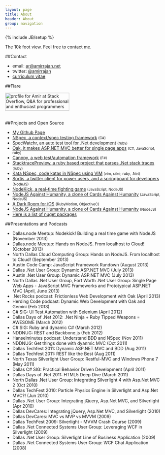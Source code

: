 ```yaml
---
layout: page
title: About
header: About
group: navigation
---
```

{% include JB/setup %}

The 10k foot view. Feel free to contact me.

##Contact
- email: ar@amirrajan.net
- twitter: [@amirrajan](http://twitter.com/amirrajan)
- [curriculum vitae](http://careers.stackoverflow.com/amirrajan)

##Flare

<div style="">

<a href="http://stackoverflow.com/users/40914/amir">
  <img src="http://stackoverflow.com/users/flair/40914.png"
       width="208"
       height="58"
       alt="profile for Amir at Stack Overflow, Q&amp;A for professional and enthusiast programmers"
       title="profile for Amir at Stack Overflow, Q&amp;A for professional and enthusiast programmers">
</a>
<br />
<div class="coderwall" data-coderwall-username="amirrajan" data-coderwall-orientation="horizontal">

</div>
<link href="http://coderwall.com/stylesheets/jquery.coderwall.css" media="all" rel="stylesheet" type="text/css" />
<script src="http://code.jquery.com/jquery-1.10.1.min.js">

</script>

<script src="http://coderwall.com/javascripts/jquery.coderwall.js">

</script>

<div style="clear: both;">&nbsp;</div>
</div>

##Projects and Open Source
- [My Github Page](http://github.com/amirrajan)
- [NSpec, a context/spec testing framework](http://nspec.org) <small>(C#)</small>
- [SpecWatchr, an auto test tool for .Net development](http://nspec.org/continuoustesting) <small>(ruby)</small>
- [Oak, it makes ASP.NET MVC better for single page apps](http://amirrajan.github.com/Oak) <small>(C#, JavaScript, ruby)</small>
- [Canopy, a web test/automation framework](http://lefthandedgoat.github.com/canopy) <small>(F#)</small>
- [StacktracePreview, a ruby based project that parses .Net stack traces](http://amirrajan.net/StackTracePreview/#/toc) <small>(ruby)</small>
- [Kata NSpec, code katas in NSpec using VIM](https://github.com/amirrajan/katanspec) <small>(vim, rake, ruby, .Net)</small>
- [Sortis, a twitter client for power users, and a springboard for developers](https://github.com/amirrajan/sortis) <small>(NodeJS)</small>
- [NodeKick, a real-time fighting game](https://github.com/amirrajan/nodekick) <small>(JavaScript, NodeJS)</small>
- [NodeJS Against Humanity, a clone of Cards Against Humanity](https://github.com/amirrajan/nodejs-against-humanity) <small>(JavaScript, NodeJS)</small>
- [A Dark Room for iOS](https://itunes.apple.com/us/app/a-dark-room/id736683061) <small>(RubyMotion, ObjectiveC)</small>
- [NodeJS Against Humanity, a clone of Cards Against Humanity](https://github.com/amirrajan/nodejs-against-humanity) <small>(NodeJS)</small>
- [Here is a list of nuget packages](http://www.nuget.org/profiles/amirrajan/)


##Presentations and Podcasts
- Dallas.node Meetup: Nodekick! Building a real time game with NodeJS (November 2013)
- Dallas.node Meetup: Hands on NodeJS. From localhost to Cloud! (October 2013)
- North Dallas Cloud Computing Group: Hands on NodeJS. From localhost to Cloud! (September 2013)
- Austin Code Camp: JavaScript Framework Rundown (August 2013)
- Dallas .Net User Group: Dynamic ASP.NET MVC (July 2013)
- Austin .Net User Group: Dynamic ASP.NET MVC (July 2013)
- North Dallas .Net User Group, Fort Worth .Net User Group: Single Page Web Apps - JavaScript MVC Frameworks and Prototypical ASP.NET MVC (April, June 2013)
- .Net Rocks podcast: Frictionless Web Development with Oak (April 2013)
- Herding Code podcast: Dynamic Web Development with Oak and Gemini (Feb 2013)
- C# SIG: UI Test Automation with Selenium (April 2012)
- Dallas Days of .Net 2012: .Net Ninja + Ruby Tipped Weapons = AWESOME (March 2012)
- C# SIG: Ruby and dynamic C# (March 2012)
- NDDNUG: REST and Backbone.js (Feb 2012)
- Hanselminutes podcast: Understand BDD and NSpec (Nov 2011)
- NDDNUG: Get things done with dyanmic MVC (Oct 2011)
- Dallas Techfest 2011: Dynamic ASP.NET MVC and BDD (Aug 2011)
- Dallas Techfest 2011: REST like the Best (Aug 2011)
- North Texas Silverlight User Group: Restful-MVC and Windows Phone 7 (May 2011)
- Dallas C# SIG:  Practical Behavior Driven Development (April 2011)
- Dallas Days of .Net 2011: HTML5 Deep Dive (March 2011)
- North Dallas .Net User Group: Integrating Silverlight 4 with Asp.Net MVC 2 (Oct 2010)
- Dallas TechFest 2010: Particle Physics Engine in Silverlight and Asp.Net MVC?! (Jun 2010)
- Dallas .Net User Group: Integrating jQuery, Asp.Net MVC, and Silverlight (Apr 2010)
- Dallas DevCares: Integrating jQuery, Asp.Net MVC, and Silverlight (2010)
- Dallas DevCares: MVC vs MVP vs MVVM (2009)
- Dallas TechFest 2009: Silverlight - MVVM Crash Course (2009)
- Dallas .Net Connected Systems User Group: Leveraging WCF in Silverlight (2009)
- Dallas .Net User Group: Silverlight Line of Business Application (2009)
- Dallas .Net Connected Systems User Group: WCF Chat Application (2008)
